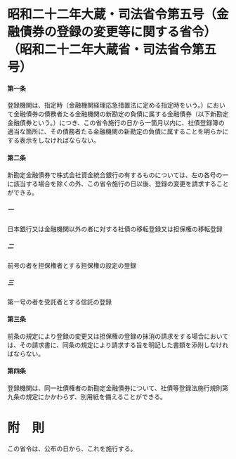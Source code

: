 # 昭和二十二年大蔵・司法省令第五号（金融債券の登録の変更等に関する省令）（昭和二十二年大蔵省・司法省令第五号）
#### 第一条
登録機関は、指定時（金融機関経理応急措置法に定める指定時をいう。）において金融債券の債務者たる金融機関の新勘定の負債に属する金融債券（以下新勘定金融債券という。）につき、この省令施行の日から一箇月以内に、社債登録簿の適当な箇所に、その債務者たる金融機関の新勘定の負債に属することを明らかにする表示をしなければならない。
#### 第二条
新勘定金融債券で株式会社資金統合銀行の有するものについては、左の各号の一に該当する場合を除くの外、この省令施行の日以後、登録の変更を請求することができる。
##### 一
日本銀行又は金融機関以外の者に対する社債の移転登録又は担保権の移転登録
##### 二
前号の者を担保権者とする担保権の設定の登録
##### 三
第一号の者を受託者とする信託の登録
#### 第三条
前条の規定により登録の変更又は担保権の登録の抹消の請求をする場合においては、その請求書に、同条の規定により請求する旨を明記した書類を添附しなければならない。
#### 第四条
登録機関は、同一社債権者の新勘定金融債券について、社債等登録法施行規則第九条の規定にかかわらず、別用紙を備えることができる。
# 附　則
この省令は、公布の日から、これを施行する。
